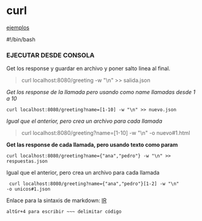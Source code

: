 # curl
[ejemplos](http://programandolo.blogspot.com/2013/08/herramienta-curl-en-el-interprete-de.html)

#!/bin/bash

### EJECUTAR DESDE CONSOLA

Get los response y guardar en archivo y poner salto linea al final.

> curl localhost:8080/greeting -w "\n" >> salida.json

_Get los response de la llamada pero usando como name llamadas desde 1 a 10_

```
curl localhost:8080/greeting?name=[1-10] -w "\n" >> nuevo.json
```

_Igual que el anterior, pero crea un archivo para cada llamada_

> curl localhost:8080/greeting?name=[1-10] -w "\n" -o nuevo#1.html

**Get las response de cada llamada, pero usando texto como param**

```
curl localhost:8080/greeting?name={"ana","pedro"} -w "\n" >> respuestas.json
```

Igual que el anterior, pero crea un archivo para cada llamada

<code> curl localhost:8080/greeting?name={"ana","pedro"}[1-2] -w "\n" -o unicos#1.json
</code>

Enlace para la sintaxis de markdown: [IR](https://markdown.es/sintaxis-markdown/)

<code>altGr+4 para escribir ~~~ delimitar código</code>
